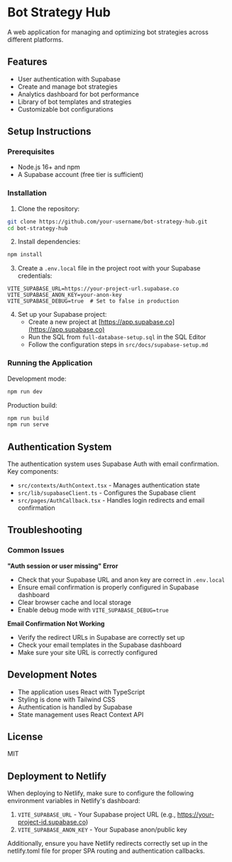 # Bot Strategy Hub

A web application for managing and optimizing bot strategies across different platforms.

## Features

- User authentication with Supabase
- Create and manage bot strategies 
- Analytics dashboard for bot performance
- Library of bot templates and strategies
- Customizable bot configurations

## Setup Instructions

### Prerequisites

- Node.js 16+ and npm
- A Supabase account (free tier is sufficient)

### Installation

1. Clone the repository:
```bash
git clone https://github.com/your-username/bot-strategy-hub.git
cd bot-strategy-hub
```

2. Install dependencies:
```bash
npm install
```

3. Create a `.env.local` file in the project root with your Supabase credentials:
```
VITE_SUPABASE_URL=https://your-project-url.supabase.co
VITE_SUPABASE_ANON_KEY=your-anon-key
VITE_SUPABASE_DEBUG=true  # Set to false in production
```

4. Set up your Supabase project:
   - Create a new project at [https://app.supabase.co](https://app.supabase.co)
   - Run the SQL from `full-database-setup.sql` in the SQL Editor
   - Follow the configuration steps in `src/docs/supabase-setup.md`

### Running the Application

Development mode:
```bash
npm run dev
```

Production build:
```bash
npm run build
npm run serve
```

## Authentication System

The authentication system uses Supabase Auth with email confirmation. Key components:

- `src/contexts/AuthContext.tsx` - Manages authentication state
- `src/lib/supabaseClient.ts` - Configures the Supabase client
- `src/pages/AuthCallback.tsx` - Handles login redirects and email confirmation

## Troubleshooting

### Common Issues

**"Auth session or user missing" Error**
- Check that your Supabase URL and anon key are correct in `.env.local`
- Ensure email confirmation is properly configured in Supabase dashboard
- Clear browser cache and local storage
- Enable debug mode with `VITE_SUPABASE_DEBUG=true`

**Email Confirmation Not Working**
- Verify the redirect URLs in Supabase are correctly set up
- Check your email templates in the Supabase dashboard
- Make sure your site URL is correctly configured

## Development Notes

- The application uses React with TypeScript
- Styling is done with Tailwind CSS
- Authentication is handled by Supabase
- State management uses React Context API

## License

MIT

## Deployment to Netlify

When deploying to Netlify, make sure to configure the following environment variables in Netlify's dashboard:

1. `VITE_SUPABASE_URL` - Your Supabase project URL (e.g., https://your-project-id.supabase.co)
2. `VITE_SUPABASE_ANON_KEY` - Your Supabase anon/public key

Additionally, ensure you have Netlify redirects correctly set up in the netlify.toml file for proper SPA routing and authentication callbacks.
